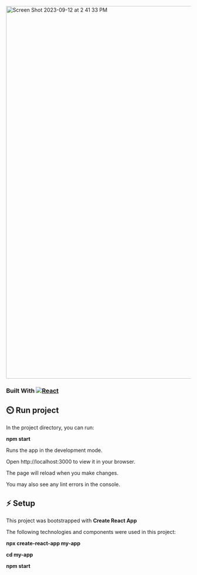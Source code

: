 <img width="1017" alt="Screen Shot 2023-09-12 at 2 41 33 PM" src="https://github.com/KseGreb/react-modal-functionality/assets/110953599/f6c9598e-b77d-439b-91b7-de2f60ab4edc">

<!-- Built with -->


### Built With  [![React][React.js]][React-url]



<!-- GETTING STARTED -->

## ⏲️ Run project

In the project directory, you can run:

**npm start**

Runs the app in the development mode.

Open http://localhost:3000 to view it in your browser.

The page will reload when you make changes.

You may also see any lint errors in the console.

## ⚡ Setup

This project was bootstrapped with **Create React App**

The following technologies and components were used in this project:


 **npx create-react-app my-app**
 
 **cd my-app**
 
 **npm start**





<!-- MARKDOWN LINKS & IMAGES -->

[React.js]: https://img.shields.io/badge/React-20232A?style=for-the-badge&logo=react&logoColor=61DAFB
[React-url]: https://reactjs.org/
